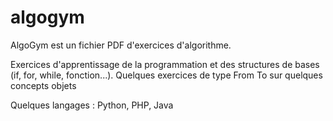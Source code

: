 # algogym
 
AlgoGym est un fichier PDF d'exercices d'algorithme.

Exercices d'apprentissage de la programmation et des structures de bases (if, for, while, fonction...).
Quelques exercices de type From To sur quelques concepts objets

Quelques langages : Python, PHP, Java